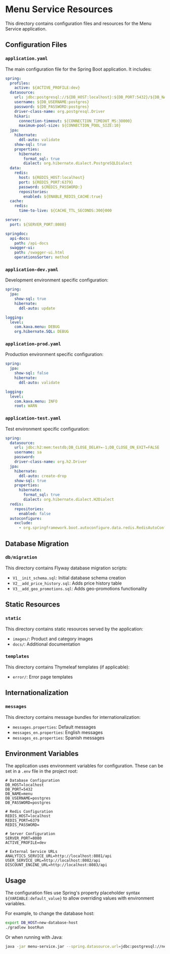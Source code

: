 # Menu Service Resources

This directory contains configuration files and resources for the Menu Service application.
   
## Configuration Files

### `application.yaml`

The main configuration file for the Spring Boot application. It includes:

```yaml
spring:
  profiles:
    active: ${ACTIVE_PROFILE:dev}
  datasource:
    url: jdbc:postgresql://${DB_HOST:localhost}:${DB_PORT:5432}/${DB_NAME:menu}
    username: ${DB_USERNAME:postgres}
    password: ${DB_PASSWORD:postgres}
    driver-class-name: org.postgresql.Driver
    hikari:
      connection-timeout: ${CONNECTION_TIMEOUT_MS:30000}
      maximum-pool-size: ${CONNECTION_POOL_SIZE:10}
  jpa:
    hibernate:
      ddl-auto: validate
    show-sql: true
    properties:
      hibernate:
        format_sql: true
        dialect: org.hibernate.dialect.PostgreSQLDialect
  data:
    redis:
      host: ${REDIS_HOST:localhost}
      port: ${REDIS_PORT:6379}
      password: ${REDIS_PASSWORD:}
      repositories:
        enabled: ${ENABLE_REDIS_CACHE:true}
  cache:
    redis:
      time-to-live: ${CACHE_TTL_SECONDS:300}000

server:
  port: ${SERVER_PORT:8080}

springdoc:
  api-docs:
    path: /api-docs
  swagger-ui:
    path: /swagger-ui.html
    operationsSorter: method
```

### `application-dev.yaml`

Development environment specific configuration:

```yaml
spring:
  jpa:
    show-sql: true
    hibernate:
      ddl-auto: update

logging:
  level:
    com.kava.menu: DEBUG
    org.hibernate.SQL: DEBUG
```

### `application-prod.yaml`

Production environment specific configuration:

```yaml
spring:
  jpa:
    show-sql: false
    hibernate:
      ddl-auto: validate

logging:
  level:
    com.kava.menu: INFO
    root: WARN
```

### `application-test.yaml`

Test environment specific configuration:

```yaml
spring:
  datasource:
    url: jdbc:h2:mem:testdb;DB_CLOSE_DELAY=-1;DB_CLOSE_ON_EXIT=FALSE
    username: sa
    password: 
    driver-class-name: org.h2.Driver
  jpa:
    hibernate:
      ddl-auto: create-drop
    show-sql: true
    properties:
      hibernate:
        format_sql: true
        dialect: org.hibernate.dialect.H2Dialect
  redis:
    repositories:
      enabled: false
  autoconfigure:
    exclude:
      - org.springframework.boot.autoconfigure.data.redis.RedisAutoConfiguration
```

## Database Migration

### `db/migration`

This directory contains Flyway database migration scripts:

- `V1__init_schema.sql`: Initial database schema creation
- `V2__add_price_history.sql`: Adds price history table
- `V3__add_geo_promotions.sql`: Adds geo-promotions functionality

## Static Resources

### `static`

This directory contains static resources served by the application:

- `images/`: Product and category images
- `docs/`: Additional documentation

### `templates`

This directory contains Thymeleaf templates (if applicable):

- `error/`: Error page templates

## Internationalization

### `messages`

This directory contains message bundles for internationalization:

- `messages.properties`: Default messages
- `messages_en.properties`: English messages
- `messages_es.properties`: Spanish messages

## Environment Variables

The application uses environment variables for configuration. These can be set in a `.env` file in the project root:

```
# Database Configuration
DB_HOST=localhost
DB_PORT=5432
DB_NAME=menu
DB_USERNAME=postgres
DB_PASSWORD=postgres

# Redis Configuration
REDIS_HOST=localhost
REDIS_PORT=6379
REDIS_PASSWORD=

# Server Configuration
SERVER_PORT=8080
ACTIVE_PROFILE=dev

# External Service URLs
ANALYTICS_SERVICE_URL=http://localhost:8081/api
USER_SERVICE_URL=http://localhost:8082/api
DISCOUNT_ENGINE_URL=http://localhost:8083/api
```

## Usage

The configuration files use Spring's property placeholder syntax `${VARIABLE:default_value}` to allow overriding values with environment variables.

For example, to change the database host:

```bash
export DB_HOST=new-database-host
./gradlew bootRun
```

Or when running with Java:

```bash
java -jar menu-service.jar --spring.datasource.url=jdbc:postgresql://new-host:5432/menu
```
